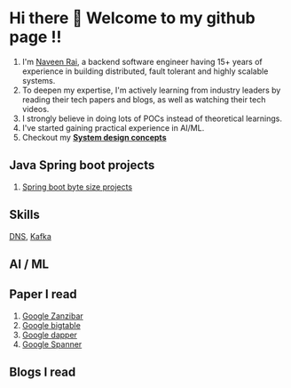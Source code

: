 # Hi there 👋 Welcome to my github page !!
1. I'm [Naveen Rai](https://github.com/naveenrai8), a backend software engineer having 15+ years of experience in building distributed, fault tolerant and highly scalable systems.
2. To deepen my expertise, I'm actively learning from industry leaders by reading their tech papers and blogs, as well as watching their tech videos.
3. I strongly believe in doing lots of POCs instead of theoretical learnings.
4. I've started gaining practical experience in AI/ML.
5. Checkout my **[System design concepts](https://github.com/naveenrai8/SystemDesign)** 

## Java Spring boot projects
1. [Spring boot byte size projects](https://github.com/naveenrai8/spring-boot-byte-size-project/tree/main)

## Skills

[DNS](https://github.com/naveenrai8/SystemDesign/blob/main/Concepts/DNS/dns.md), [Kafka](https://github.com/naveenrai8/kafka-practicals)

## AI / ML

## Paper I read
1. [Google Zanzibar](https://research.google/pubs/zanzibar-googles-consistent-global-authorization-system/)
2. [Google bigtable](https://static.googleusercontent.com/media/research.google.com/en//archive/bigtable-osdi06.pdf)
3. [Google dapper](https://research.google/pubs/dapper-a-large-scale-distributed-systems-tracing-infrastructure/)
4. [Google Spanner](https://static.googleusercontent.com/media/research.google.com/en//archive/spanner-osdi2012.pdf)

## Blogs I read
<!--
**naveenrai8/naveenrai8** is a ✨ _special_ ✨ repository because its `README.md` (this file) appears on your GitHub profile.

Here are some ideas to get you started:

- 🔭 I’m currently working on ...
- 🌱 I’m currently learning ...
- 👯 I’m looking to collaborate on ...
- 🤔 I’m looking for help with ...
- 💬 Ask me about ...
- 📫 How to reach me: ...
- 😄 Pronouns: ...
- ⚡ Fun fact: ...
-->
